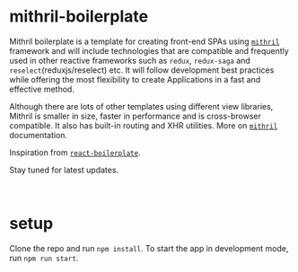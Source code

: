 # mithril-boilerplate

Mithril boilerplate is a template for creating front-end SPAs using [`mithril`](https://mithril.js.org/) framework and will include technologies that are compatible and frequently used in other reactive frameworks such as `redux`, `redux-saga` and `reselect`(reduxjs/reselect) etc. It will follow development best practices while offering the most flexibility to create Applications in a fast and effective method.

Although there are lots of other templates using different view libraries, Mithril is smaller in size, faster in performance and is cross-browser compatible. It also has built-in routing and XHR utilities. More on [`mithril`](https://mithril.js.org/) documentation.

Inspiration from [`react-boilerplate`](https://github.com/react-boilerplate/react-boilerplate).

Stay tuned for latest updates.

&nbsp;

# setup

Clone the repo and run `npm install`.
To start the app in development mode, run `npm run start`.
